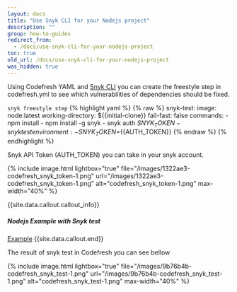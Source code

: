 ```yaml
---
layout: docs
title: "Use Snyk CLI for your Nodejs project"
description: ""
group: how-to-guides
redirect_from:
  - /docs/use-snyk-cli-for-your-nodejs-project
toc: true
old_url: /docs/use-snyk-cli-for-your-nodejs-project
was_hidden: true
---
```

Using Codefresh YAML and [Snyk CLI](https://snyk.io/docs/using-snyk/) you can create the freestyle step in codefresh.yml to see which vulnerabilities of dependencies should be fixed.

  `snyk freestyle step`
{% highlight yaml %}
{% raw %}
snyk-test:
    image: node:latest
    working-directory: ${{initial-clone}}
    fail-fast: false
    commands:
      - npm install
      - npm install -g snyk
      - snyk auth $SNYK_TOKEN
      - snyk test
    environment:
      - SNYK_TOKEN=${{AUTH_TOKEN}}
{% endraw %}
{% endhighlight %}
 
Snyk API Token (AUTH_TOKEN) you can take in your snyk account.

{% include image.html 
lightbox="true" 
file="/images/1322ae3-codefresh_snyk_token-1.png" 
url="/images/1322ae3-codefresh_snyk_token-1.png"
alt="codefresh_snyk_token-1.png"
max-width="40%"
%}

{{site.data.callout.callout_info}}
##### Nodejs Example with Snyk test

[Example](https://github.com/codefresh-io/cf-yml-examples/tree/snyk-freestyle-step) 
{{site.data.callout.end}}

The result of snyk test in Codefresh you can see bellow

{% include image.html 
lightbox="true" 
file="/images/9b76b4b-codefresh_snyk_test-1.png" 
url="/images/9b76b4b-codefresh_snyk_test-1.png"
alt="codefresh_snyk_test-1.png"
max-width="40%"
%}
